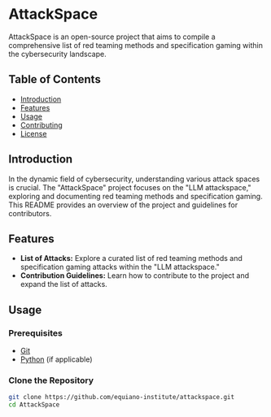 # AttackSpace

AttackSpace is an open-source project that aims to compile a comprehensive list of red teaming methods and specification gaming within the cybersecurity landscape.

## Table of Contents
- [Introduction](#introduction)
- [Features](#features)
- [Usage](#usage)
- [Contributing](#contributing)
- [License](#license)

## Introduction

In the dynamic field of cybersecurity, understanding various attack spaces is crucial. The "AttackSpace" project focuses on the "LLM attackspace," exploring and documenting red teaming methods and specification gaming. This README provides an overview of the project and guidelines for contributors.

## Features

- **List of Attacks:** Explore a curated list of red teaming methods and specification gaming attacks within the "LLM attackspace."
- **Contribution Guidelines:** Learn how to contribute to the project and expand the list of attacks.

## Usage

### Prerequisites

- [Git](https://git-scm.com/)
- [Python](https://www.python.org/) (if applicable)

### Clone the Repository

```bash
git clone https://github.com/equiano-institute/attackspace.git
cd AttackSpace
```
